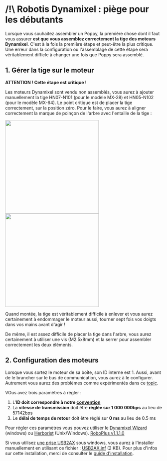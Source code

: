 # /!\ Robotis Dynamixel : piège pour les débutants

Lorsque vous souhaitez assembler un Poppy, la première chose dont il faut vous assurer **est que vous assemblez correctement la tige des moteurs Dynamixel**. C'est à la fois la première étape et peut-être la plus critique. Une erreur dans la configuration ou l'assemblage de cette étape sera véritablement difficle à changer une fois que Poppy sera assemblé.

## 1. Gérer la tige sur le moteur
**ATTENTION ! Cette étape est critique !**

Les moteurs Dynamixel sont vendu non assemblés, vous aurez à ajouter manuellement la tige HN07-N101 (pour le modèle MX-28) et HN05-N102 (pour le modèle MX-64).
Le point critique est de placer la tige correctement, sur la position zéro. Pour le faire, vous aurez à aligner correctement la marque de poinçon de l'arbre avec l'entaille de la tige :

<img src="img/robotis_dynamixel_axe_mark.jpg" height="300"> <img src="img/robotis_horn_mark.jpg" height="300">

Quand montée, la tige est véritablement difficile à enlever et vous aurez certainement à endommager le moteur aussi, tourner sept fois vos doigts dans vos mains avant d'agir !

De même, il est assez difficile de placer la tige dans l'arbre, vous aurez certainement à utiliser une vis (M2.5x8mm) et la serrer pour assembler correctement les deux éléments.

## 2. Configuration des moteurs
Lorsque vous sortez le moteur de sa boîte, son ID interne est 1. Aussi, avant de le brancher sur le bus de communication, vous aurez à le configurer. Autrement vous aurez des problèmes comme expérimentés dans ce  [topic](https://forum.poppy-project.org/t/dynamixel-first-uses/91/5).

VOus avez trois paramètres à régler :

 1. L'**ID doit correspondre à notre [convention][1]**
 2. La **vitesse de transmission** doit être **réglée sur 1 000 000bps** au lieu de 57142bps
 3. Le  **délai de temps de retour** doit être réglé sur **0 ms** au lieu de 0.5 ms

Pour régler ces paramètres vous pouvez utiliser le [Dynamixel Wizard][2] (windows) ou [Herborist][3] (Unix/Windows).
<a class="attachment" href="http://www.robotis.com/xe/download_en/657775">RoboPlus v1.1.1.0 </a>

Si vous utilisez [une prise USB2AX][4] sous windows, vous aurez à l'installer manuellement en utilisant ce fichier : <a class="attachment" href="https://github.com/Xevel/usb2ax/raw/master/firmware/lufa_usb2ax/USB2AX.inf">USB2AX.inf</a> (2 KB).
Pour plus d'infos sur cette installation, merci de consulter le [guide d'installation][5].


  [1]: https://forum.poppy-project.org/t/assembly-instructions-motor-naming-convention-and-configuration/87
  [2]: http://support.robotis.com/en/software/roboplus/dynamixel_monitor/quickstart/dynamixel_monitor_connection.htm
  [3]: http://poppy-project.github.io/pypot/herborist.html
  [4]: http://www.xevelabs.com/doku.php?id=product:usb2ax:usb2ax
  [5]: http://www.xevelabs.com/doku.php?id=product:usb2ax:quickstart
